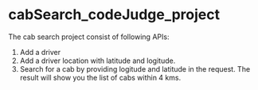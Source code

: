 # cabSearch_codeJudge_project


The cab search project consist of following APIs:
  1. Add a driver
  2. Add a driver location with latitude and logitude.
  3. Search for a cab by providing logitude and latitude in the request. The result will show you the list of cabs within 4 kms. 

